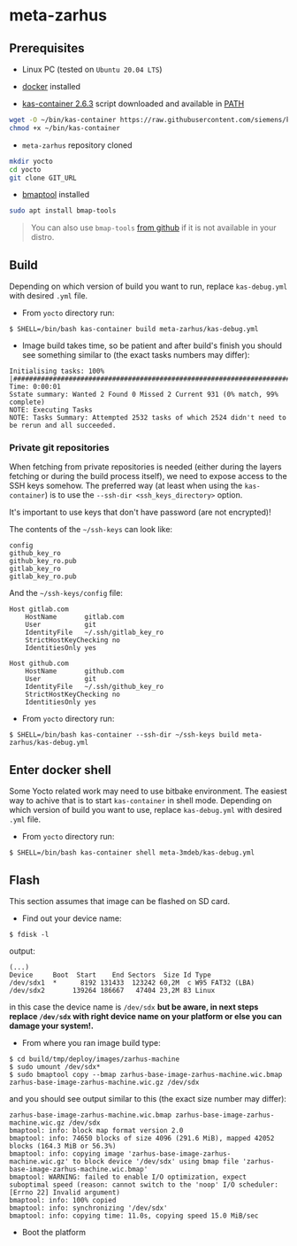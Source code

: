 # meta-zarhus

## Prerequisites

* Linux PC (tested on `Ubuntu 20.04 LTS`)

* [docker](https://docs.docker.com/install/linux/docker-ce/ubuntu/) installed

* [kas-container 2.6.3](https://raw.githubusercontent.com/siemens/kas/2.6.3/kas-container)
  script downloaded and available in [PATH](https://en.wikipedia.org/wiki/PATH_(variable))

```bash
wget -O ~/bin/kas-container https://raw.githubusercontent.com/siemens/kas/2.6.3/kas-container
chmod +x ~/bin/kas-container
```

* `meta-zarhus` repository cloned

```bash
mkdir yocto
cd yocto
git clone GIT_URL
```

* [bmaptool](https://source.tizen.org/documentation/reference/bmaptool) installed

```bash
sudo apt install bmap-tools
```

> You can also use `bmap-tools`
> [from github](https://github.com/intel/bmap-tools) if it is not available in
> your distro.

## Build

Depending on which version of build you want to run, replace `kas-debug.yml`
with desired `.yml` file.

- From `yocto` directory run:

```shell
$ SHELL=/bin/bash kas-container build meta-zarhus/kas-debug.yml
```

- Image build takes time, so be patient and after build's finish you should see
something similar to (the exact tasks numbers may differ):

```shell
Initialising tasks: 100% |###########################################################################################| Time: 0:00:01
Sstate summary: Wanted 2 Found 0 Missed 2 Current 931 (0% match, 99% complete)
NOTE: Executing Tasks
NOTE: Tasks Summary: Attempted 2532 tasks of which 2524 didn't need to be rerun and all succeeded.
```

### Private git repositories

When fetching from private repositories is needed (either during the layers
fetching or during the build process itself), we need to expose access to the
SSH keys somehow. The preferred way (at least when using the `kas-container`) is
to use the `--ssh-dir <ssh_keys_directory>` option.

It's important to use keys that don't have password (are not encrypted)!

The contents of the `~/ssh-keys` can look like:

```shell
config
github_key_ro
github_key_ro.pub
gitlab_key_ro
gitlab_key_ro.pub
```

And the `~/ssh-keys/config` file:

```shell
Host gitlab.com
    HostName       gitlab.com
    User           git
    IdentityFile   ~/.ssh/gitlab_key_ro
    StrictHostKeyChecking no
    IdentitiesOnly yes

Host github.com
    HostName       github.com
    User           git
    IdentityFile   ~/.ssh/github_key_ro
    StrictHostKeyChecking no
    IdentitiesOnly yes
```

- From `yocto` directory run:

```shell
$ SHELL=/bin/bash kas-container --ssh-dir ~/ssh-keys build meta-zarhus/kas-debug.yml
```

## Enter docker shell

Some Yocto related work may need to use bitbake environment. The easiest way to
achive that is to start `kas-container` in shell mode. Depending on which
version of build you want to use, replace `kas-debug.yml` with desired `.yml`
file.

- From `yocto` directory run:

```shell
$ SHELL=/bin/bash kas-container shell meta-3mdeb/kas-debug.yml
```

## Flash

This section assumes that image can be flashed on SD card.

- Find out your device name:

```shell
$ fdisk -l
```

output:

```shell
(...)
Device     Boot  Start    End Sectors  Size Id Type
/dev/sdx1  *      8192 131433  123242 60,2M  c W95 FAT32 (LBA)
/dev/sdx2       139264 186667   47404 23,2M 83 Linux
```

in this case the device name is `/dev/sdx` **but be aware, in next steps
replace `/dev/sdx` with right device name on your platform or else you can
damage your system!.**

- From where you ran image build type:

```shell
$ cd build/tmp/deploy/images/zarhus-machine
$ sudo umount /dev/sdx*
$ sudo bmaptool copy --bmap zarhus-base-image-zarhus-machine.wic.bmap zarhus-base-image-zarhus-machine.wic.gz /dev/sdx
```

and you should see output similar to this (the exact size number may differ):

```shell
zarhus-base-image-zarhus-machine.wic.bmap zarhus-base-image-zarhus-machine.wic.gz /dev/sdx
bmaptool: info: block map format version 2.0
bmaptool: info: 74650 blocks of size 4096 (291.6 MiB), mapped 42052 blocks (164.3 MiB or 56.3%)
bmaptool: info: copying image 'zarhus-base-image-zarhus-machine.wic.gz' to block device '/dev/sdx' using bmap file 'zarhus-base-image-zarhus-machine.wic.bmap'
bmaptool: WARNING: failed to enable I/O optimization, expect suboptimal speed (reason: cannot switch to the 'noop' I/O scheduler: [Errno 22] Invalid argument)
bmaptool: info: 100% copied
bmaptool: info: synchronizing '/dev/sdx'
bmaptool: info: copying time: 11.0s, copying speed 15.0 MiB/sec
```

- Boot the platform
